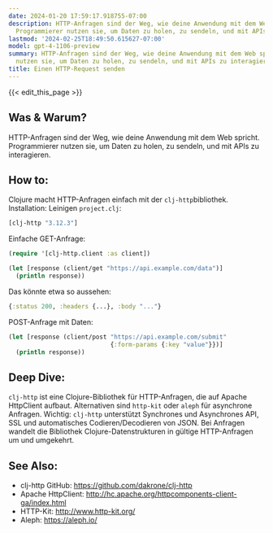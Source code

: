 ```yaml
---
date: 2024-01-20 17:59:17.918755-07:00
description: HTTP-Anfragen sind der Weg, wie deine Anwendung mit dem Web spricht.
  Programmierer nutzen sie, um Daten zu holen, zu sendeln, und mit APIs zu interagieren.
lastmod: '2024-02-25T18:49:50.615627-07:00'
model: gpt-4-1106-preview
summary: HTTP-Anfragen sind der Weg, wie deine Anwendung mit dem Web spricht. Programmierer
  nutzen sie, um Daten zu holen, zu sendeln, und mit APIs zu interagieren.
title: Einen HTTP-Request senden
---
```


{{< edit_this_page >}}

## Was & Warum?
HTTP-Anfragen sind der Weg, wie deine Anwendung mit dem Web spricht. Programmierer nutzen sie, um Daten zu holen, zu sendeln, und mit APIs zu interagieren.

## How to:
Clojure macht HTTP-Anfragen einfach mit der `clj-http`bibliothek. Installation: Leinigen `project.clj`:

```clojure
[clj-http "3.12.3"]
```

Einfache GET-Anfrage:

```clojure
(require '[clj-http.client :as client])

(let [response (client/get "https://api.example.com/data")]
  (println response))
```

Das könnte etwa so aussehen:

```clojure
{:status 200, :headers {...}, :body "..."}
```

POST-Anfrage mit Daten:

```clojure
(let [response (client/post "https://api.example.com/submit" 
                            {:form-params {:key "value"}})]
  (println response))
```

## Deep Dive:
`clj-http` ist eine Clojure-Bibliothek für HTTP-Anfragen, die auf Apache HttpClient aufbaut. Alternativen sind `http-kit` oder `aleph` für asynchrone Anfragen. Wichtig: `clj-http` unterstützt Synchrones und Asynchrones API, SSL und automatisches Codieren/Decodieren von JSON. Bei Anfragen wandelt die Bibliothek Clojure-Datenstrukturen in gültige HTTP-Anfragen um und umgekehrt.

## See Also:
- clj-http GitHub: https://github.com/dakrone/clj-http
- Apache HttpClient: http://hc.apache.org/httpcomponents-client-ga/index.html
- HTTP-Kit: http://www.http-kit.org/
- Aleph: https://aleph.io/
